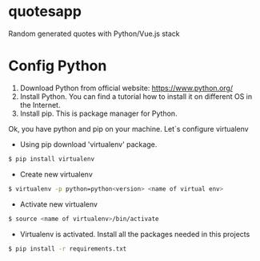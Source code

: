 # quotesapp
Random generated quotes with Python/Vue.js stack

# Config Python

1) Download Python from official website: https://www.python.org/
2) Install Python. You can find a tutorial how to install it on different OS in the Internet.
3) Install pip. This is package manager for Python.

Ok, you have python and pip on your machine. Let`s configure virtualenv 

- Using pip download 'virtualenv' package.
```sh
$ pip install virtualenv
``` 
- Create new virtualenv
```sh
$ virtualenv -p python=python<version> <name of virtual env>
```
- Activate new virtualenv
```sh
$ source <name of virtualenv>/bin/activate
```
 - Virtualenv is activated. Install all the packages needed in this projects
 ```sh
$ pip install -r requirements.txt
``` 
 